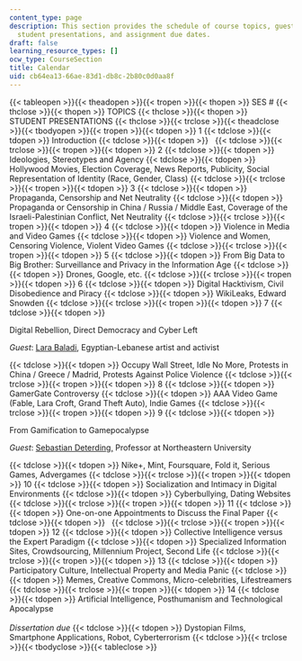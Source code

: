 ```yaml
---
content_type: page
description: This section provides the schedule of course topics, guest lectures,
  student presentations, and assignment due dates.
draft: false
learning_resource_types: []
ocw_type: CourseSection
title: Calendar
uid: cb64ea13-66ae-83d1-db8c-2b80c0d0aa8f
---
```

{{< tableopen >}}{{< theadopen >}}{{< tropen >}}{{< thopen >}}
SES #
{{< thclose >}}{{< thopen >}}
TOPICS
{{< thclose >}}{{< thopen >}}
STUDENT PRESENTATIONS
{{< thclose >}}{{< trclose >}}{{< theadclose >}}{{< tbodyopen >}}{{< tropen >}}{{< tdopen >}}
1
{{< tdclose >}}{{< tdopen >}}
Introduction
{{< tdclose >}}{{< tdopen >}}
 
{{< tdclose >}}{{< trclose >}}{{< tropen >}}{{< tdopen >}}
2
{{< tdclose >}}{{< tdopen >}}
Ideologies, Stereotypes and Agency
{{< tdclose >}}{{< tdopen >}}
Hollywood Movies, Election Coverage, News Reports, Publicity, Social Representation of Identity (Race, Gender, Class)
{{< tdclose >}}{{< trclose >}}{{< tropen >}}{{< tdopen >}}
3
{{< tdclose >}}{{< tdopen >}}
Propaganda, Censorship and Net Neutrality
{{< tdclose >}}{{< tdopen >}}
Propaganda or Censorship in China / Russia / Middle East, Coverage of the Israeli-Palestinian Conflict, Net Neutrality
{{< tdclose >}}{{< trclose >}}{{< tropen >}}{{< tdopen >}}
4
{{< tdclose >}}{{< tdopen >}}
Violence in Media and Video Games
{{< tdclose >}}{{< tdopen >}}
Violence and Women, Censoring Violence, Violent Video Games
{{< tdclose >}}{{< trclose >}}{{< tropen >}}{{< tdopen >}}
5
{{< tdclose >}}{{< tdopen >}}
From Big Data to Big Brother: Surveillance and Privacy in the Information Age
{{< tdclose >}}{{< tdopen >}}
Drones, Google, etc.
{{< tdclose >}}{{< trclose >}}{{< tropen >}}{{< tdopen >}}
6
{{< tdclose >}}{{< tdopen >}}
Digital Hacktivism, Civil Disobedience and Piracy
{{< tdclose >}}{{< tdopen >}}
WikiLeaks, Edward Snowden
{{< tdclose >}}{{< trclose >}}{{< tropen >}}{{< tdopen >}}
7
{{< tdclose >}}{{< tdopen >}}

Digital Rebellion, Direct Democracy and Cyber Left

*Guest*: [Lara Baladi](https://en.wikipedia.org/wiki/Lara_Baladi), Egyptian-Lebanese artist and activist

{{< tdclose >}}{{< tdopen >}}
Occupy Wall Street, Idle No More, Protests in China / Greece / Madrid, Protests Against Police Violence
{{< tdclose >}}{{< trclose >}}{{< tropen >}}{{< tdopen >}}
8
{{< tdclose >}}{{< tdopen >}}
GamerGate Controversy
{{< tdclose >}}{{< tdopen >}}
AAA Video Game (Fable, Lara Croft, Grand Theft Auto), Indie Games
{{< tdclose >}}{{< trclose >}}{{< tropen >}}{{< tdopen >}}
9
{{< tdclose >}}{{< tdopen >}}

From Gamification to Gamepocalypse

*Guest*: [Sebastian Deterding,](https://codingconduct.cc/About) Professor at Northeastern University

{{< tdclose >}}{{< tdopen >}}
Nike+, Mint, Foursquare, Fold it, Serious Games, Advergames
{{< tdclose >}}{{< trclose >}}{{< tropen >}}{{< tdopen >}}
10
{{< tdclose >}}{{< tdopen >}}
Socialization and Intimacy in Digital Environments
{{< tdclose >}}{{< tdopen >}}
Cyberbullying, Dating Websites
{{< tdclose >}}{{< trclose >}}{{< tropen >}}{{< tdopen >}}
11
{{< tdclose >}}{{< tdopen >}}
One-on-one Appointments to Discuss the Final Paper
{{< tdclose >}}{{< tdopen >}}
 
{{< tdclose >}}{{< trclose >}}{{< tropen >}}{{< tdopen >}}
12
{{< tdclose >}}{{< tdopen >}}
Collective Intelligence versus the Expert Paradigm
{{< tdclose >}}{{< tdopen >}}
Specialized Information Sites, Crowdsourcing, Millennium Project, Second Life
{{< tdclose >}}{{< trclose >}}{{< tropen >}}{{< tdopen >}}
13
{{< tdclose >}}{{< tdopen >}}
Participatory Culture, Intellectual Property and Media Panic
{{< tdclose >}}{{< tdopen >}}
Memes, Creative Commons, Micro-celebrities, Lifestreamers
{{< tdclose >}}{{< trclose >}}{{< tropen >}}{{< tdopen >}}
14
{{< tdclose >}}{{< tdopen >}}
Artificial Intelligence, Posthumanism and Technological Apocalypse   
   
*Dissertation due*
{{< tdclose >}}{{< tdopen >}}
Dystopian Films, Smartphone Applications, Robot, Cyberterrorism
{{< tdclose >}}{{< trclose >}}{{< tbodyclose >}}{{< tableclose >}}